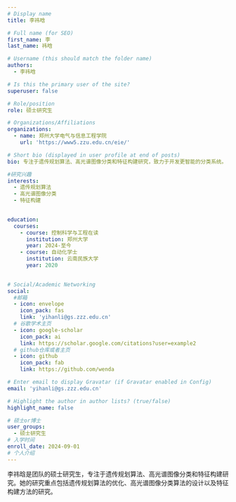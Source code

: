 ```yaml
---
# Display name
title: 李祎晗

# Full name (for SEO)
first_name: 李
last_name: 祎晗

# Username (this should match the folder name)
authors:
  - 李祎晗

# Is this the primary user of the site?
superuser: false

# Role/position
role: 硕士研究生

# Organizations/Affiliations
organizations:
  - name: 郑州大学电气与信息工程学院
    url: 'https://www5.zzu.edu.cn/eie/'

# Short bio (displayed in user profile at end of posts)
bio: 专注于遗传规划算法、高光谱图像分类和特征构建研究，致力于开发更智能的分类系统。

#研究兴趣
interests:
  - 遗传规划算法
  - 高光谱图像分类
  - 特征构建
  

education:
  courses:
    - course: 控制科学与工程在读
      institution: 郑州大学
      year: 2024-至今
    - course: 自动化学士
      institution: 云南民族大学
      year: 2020
    

# Social/Academic Networking
social:
  #邮箱
  - icon: envelope
    icon_pack: fas
    link: 'yihanli@gs.zzz.edu.cn'
  # 谷歌学术主页
  - icon: google-scholar
    icon_pack: ai
    link: https://scholar.google.com/citations?user=example2
  # github仓库或者主页
  - icon: github
    icon_pack: fab
    link: https://github.com/wenda

# Enter email to display Gravatar (if Gravatar enabled in Config)
email: 'yihanli@gs.zzz.edu.cn'

# Highlight the author in author lists? (true/false)
highlight_name: false

# 硕士or博士
user_groups:
  - 硕士研究生
# 入学时间
enroll_date: 2024-09-01
# 个人介绍
---
```

李祎晗是团队的硕士研究生，专注于遗传规划算法、高光谱图像分类和特征构建研究。她的研究重点包括遗传规划算法的优化、高光谱图像分类算法的设计以及特征构建方法的研究。
